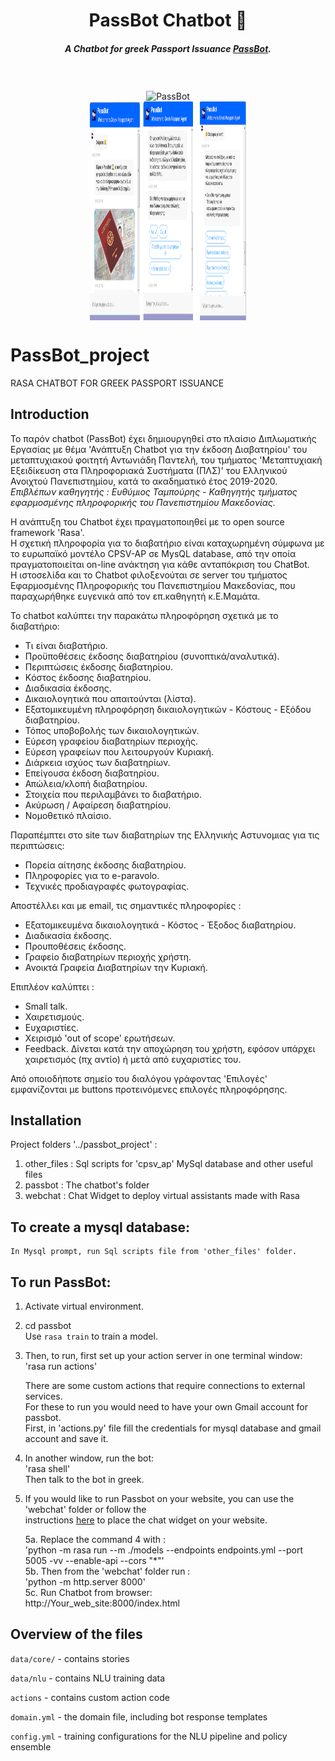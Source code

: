 <h1 align="center">PassBot Chatbot 💬</h1>
<h5 align="center">
A Chatbot for greek Passport Issuance <a href="http://195.251.209.218:8000/index.html" target="_blank">PassBot</a>.
</h5>
<br />
<br />

<div align="center">
<img align="center" src="https://cdn.pixabay.com/photo/2013/07/12/13/53/police-officer-147501_960_720.png" width="250" height="350" alt="PassBot">
</div>

<div align="center">
<img align="center" src="./sample.gif" width="250" height="350" alt="demonstration">
</div>

# PassBot_project
RASA CHATBOT FOR GREEK PASSPORT ISSUANCE

## Ιntroduction
Το παρόν chatbot (PassBot) έχει δημιουργηθεί στο πλαίσιο Διπλωματικής Εργασίας με θέμα 'Ανάπτυξη Chatbot για την έκδοση Διαβατηρίου' 
του μεταπτυχιακού φοιτητή Αντωνιάδη Παντελή, του τμήματος 'Μεταπτυχιακή Εξειδίκευση στα Πληροφοριακά Συστήματα (ΠΛΣ)' του Ελληνικού 
Ανοιχτού Πανεπιστημίου, κατά το ακαδηματικό έτος 2019-2020.  
*Επιβλέπων καθηγητής : Ευθύμιος Ταμπούρης - Καθηγητής τμήματος εφαρμοσμένης πληροφορικής του Πανεπιστημίου Μακεδονίας.*

Η ανάπτυξη του Chatbot έχει πραγματοποιηθεί με το open source framework 'Rasa'.  
Η σχετική πληροφορία για το διαβατήριο είναι καταχωρημένη σύμφωνα με το ευρωπαϊκό μοντέλο CPSV-AP σε MysQL database, από την οποία πραγματοποιείται on-line ανάκτηση για κάθε ανταπόκριση του ChatBot.  
Η ιστοσελίδα και το Chatbot φιλοξενούται σε server του τμήματος Εφαρμοσμένης Πληροφορικής του Πανεπιστημίου Μακεδονίας, που παραχωρήθηκε ευγενικά από τον επ.καθηγητή κ.Ε.Μαμάτα.

Το chatbot καλύπτει την παρακάτω πληροφόρηση σχετικά με το διαβατήριο:
- Τι είναι διαβατήριο.
- Προϋποθέσεις έκδοσης διαβατηρίου (συνοπτικά/αναλυτικά).
- Περιπτώσεις έκδοσης διαβατηρίου.
- Kόστος έκδοσης διαβατηρίου.
- Διαδικασία έκδοσης.
- Δικαιολογητικά που απαιτούνται (λίστα).
- Εξατομικευμένη πληροφόρηση δικαιολογητικών - Κόστους - Εξόδου διαβατηρίου.
- Τόπος υποβοβολής των δικαιολογητικών.
- Εύρεση γραφείου διαβατηρίων περιοχής.
- Εύρεση γραφείων που λειτουργούν Κυριακή.
- Διάρκεια ισχύος των διαβατηρίων.
- Επείγουσα έκδοση διαβατηρίου.
- Απώλεια/κλοπή διαβατηρίου.
- Στοιχεία που περιλαμβάνει το διαβατήριο.
- Ακύρωση / Αφαίρεση διαβατηρίου.
- Νομοθετικό πλαίσιο.

Παραπέμπτει στο site των διαβατηρίων της Ελληνικής Αστυνομιας για τις περιπτώσεις:
- Πορεία αίτησης έκδοσης διαβατηρίου.
- Πληροφορίες για το e-paravolo.
- Τεχνικές προδιαγραφές φωτογραφίας.

Αποστέλλει και με email, τις σημαντικές πληροφορίες :
- Εξατομικευμένα δικαιολογητικά - Κόστος - Έξοδος διαβατηρίου.
- Διαδικασία έκδοσης.
- Προυποθέσεις έκδοσης.
- Γραφείο διαβατηρίων περιοχής χρήστη.
- Ανοικτά Γραφεία Διαβατηρίων την Κυριακή.
  
Επιπλέον καλύπτει :
- Small talk.
- Χαιρετισμούς.
- Ευχαριστίες.
- Χειρισμό 'out of scope' ερωτήσεων.
- Feedback. Δίνεται κατά την αποχώρηση του χρήστη, εφόσον υπάρχει χαιρετισμός (πχ αντίο) ή μετά από ευχαριστίες του.

Από οποιοδήποτε σημείο του διαλόγου γράφοντας 'Επιλογές' εμφανίζονται με buttons προτεινόμενες επιλογές πληροφόρησης.


## Installation

Project folders '../passbot_project' :
1. other_files	: Sql scripts for 'cpsv_ap' MySql database and other useful files
2. passbot		: The chatbot's folder
3. webchat		: Chat Widget to deploy virtual assistants made with Rasa

## To create a mysql database:
	In Mysql prompt, run Sql scripts file from 'other_files' folder.

## To run PassBot:

1. Activate virtual environment. 

2. cd passbot  
	Use `rasa train` to train a model.

3. Then, to run, first set up your action server in one terminal window:  
	'rasa run actions'  
		
	There are some custom actions that require connections to external services.  
	For these to run you would need to have your own Gmail account for passbot.  
	First, in 'actions.py' file fill the credentials for mysql database and gmail account and save it.  

4. In another window, run the bot:  
	'rasa shell'  
	Then talk to the bot in greek.  

5. If you would like to run Passbot on your website, you can use the 'webchat' folder or follow the  
	instructions [here](https://github.com/botfront/rasa-webchat) to place the chat widget on your website.  
	
	5a. Replace the command 4 with :  
		'python -m rasa run --m ./models --endpoints endpoints.yml --port 5005 -vv --enable-api --cors "*"'  
	5b. Then from the 'webchat' folder run :  
		'python -m http.server 8000'  
	5c. Run Chatbot from browser:  
		http://Your_web_site:8000/index.html  


## Overview of the files

`data/core/` - contains stories 

`data/nlu` - contains NLU training data

`actions` - contains custom action code

`domain.yml` - the domain file, including bot response templates

`config.yml` - training configurations for the NLU pipeline and policy ensemble
